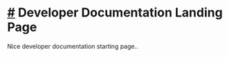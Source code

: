 # [\#](https://monkins1010.github.io/veruscurrencies/\#developer-documentation-landing-page) Developer Documentation Landing Page

Nice developer documentation starting page..
